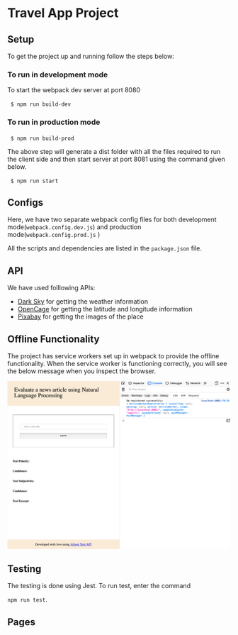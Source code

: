 # Travel App Project

## Setup

To get the project up and running follow the steps below:

### To run in development mode

To start the webpack dev server at port 8080

` $ npm run build-dev`

### To run in production mode

` $ npm run build-prod`

The above step will generate a dist folder with all the files required to run the client side and then start server at port 8081 using the command given below.

` $ npm run start`

## Configs

Here, we have two separate webpack config files for both development mode(`webpack.config.dev.js`) and production mode(`webpack.config.prod.js` )

All the scripts and dependencies are listed in the `package.json` file.

## API

We have used folllowing APIs:
- [Dark Sky](https://darksky.net/dev/docs) for getting the weather information
- [OpenCage](https://opencagedata.com/api) for getting the latitude and longitude information
- [Pixabay](https://pixabay.com/api/docs/) for getting the images of the place

## Offline Functionality

The project has service workers set up in webpack to provide the offline functionality. When the service worker is functioning correctly, you will see the below message when you inspect the browser.

![service worker message](https://github.com/harshitagupta30/evaluate-news-nlp/blob/master/images/img4.png)
## Testing

The testing is done using Jest. To run test, enter the command 

`npm run test`. 

## Pages
